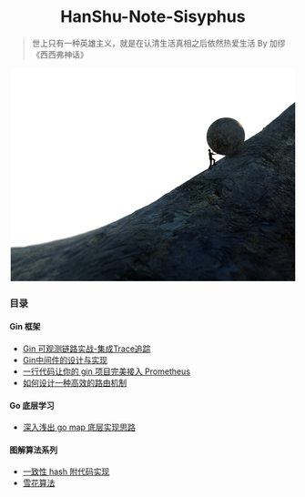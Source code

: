 
<h1 align="center">HanShu-Note-Sisyphus</h1>

>世上只有一种英雄主义，就是在认清生活真相之后依然热爱生活  By 加缪《西西弗神话》

<p align="center">
 <img src="img.png" alt="Image">
</p>


### 目录

#### Gin 框架

- [Gin 可观测链路实战-集成Trace追踪](./Gin%20框架相关/Gin%20可观测链路实战-集成Trace追踪/Gin%20可观测链路实战-集成Trace追踪.md)
- [Gin中间件的设计与实现](./Gin%20框架相关/Gin中间件的设计与实现/Gin中间件的设计与实现.md)
- [一行代码让你的 gin 项目完美接入 Prometheus](./Gin%20框架相关/一行代码让你的%20gin%20项目完美接入%20Prometheus/一行代码让你的%20gin%20项目完美接入%20Prometheus.md)
- [如何设计一种高效的路由机制](./Gin%20框架相关/如何设计一种高效的路由机制/如何设计一种高效的路由机制%3F.md)

#### Go 底层学习
- [深入浅出 go map 底层实现思路](./Go学习笔记/深入浅出%20go%20map%20底层实现思路/深入浅出%20go%20map%20底层实现思路.md)

#### 图解算法系列
- [一致性 hash 附代码实现](./图解算法/一致性Hash/图解一致性%20hash.md)
- [雪花算法](./图解算法/雪花算法/雪花算法.md)


